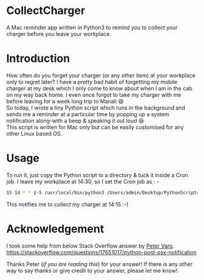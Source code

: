 # CollectCharger
A Mac reminder app written in Python3 to remind you to collect your charger before you leave your workplace.

# Introduction
How often do you forget your charger (or any other item) at your workplace only to regret later? I have a pretty bad habit of forgetting my mobile charger at my desk which I only come to know about when I am in the cab on my way back home. I even once forgot to take my charger with me before leaving for a week long trip to Manali :smile:  
So today, I wrote a tiny Python script which runs in the background and sends me a reminder at a particular time by popping up a system notification along-with a beep & speaking it out loud :satisfied:  
This script is written for Mac only but can be easily customised for any other Linux based OS.

# Usage
To run it, just copy the Python script to a directory & tuck it inside a Cron job. I leave my workplace at 14:30, so I set the Cron job as : - 
```bash
15 14 * * 1-5 /usr/local/bin/python3 /Users/admin/Desktop/PythonScripts/ChargerCollect.py >/Users/admin/Desktop/reminder_cronout.log 2>/Users/admin/Desktop/reminder_error.lo
```

This notifies me to collect my charger at 14:15 :-)

# Acknowledgement
I took some help from below Stack Overflow answer by [Peter Varo](https://stackoverflow.com/users/2188562/peter-varo).
https://stackoverflow.com/questions/17651017/python-post-osx-notification

Thanks Peter (*if you are reading this*) for your answer! If there is any other way to say thanks or give credit to your answer, please let me know!
